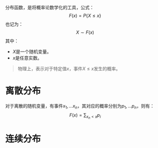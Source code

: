 分布函数，是将概率论数学化的工具，公式：
$$
F(x) = P\{X \leq x\}
$$
也记为：
$$
X \sim F(x)
$$
其中：
- $X$是一个随机变量。
- $x$是任意实数。
> 物理上，表示对于特定值$x$，事件$X \leq x$发生的概率。


# 离散分布
对于离散的随机变量，有事件$x_1, \ldots x_n$，其对应的概率分别为$p_1, \ldots p_n$，则有：
$$
F(x) = \sum_{x_n<x} p_i
$$
# 连续分布